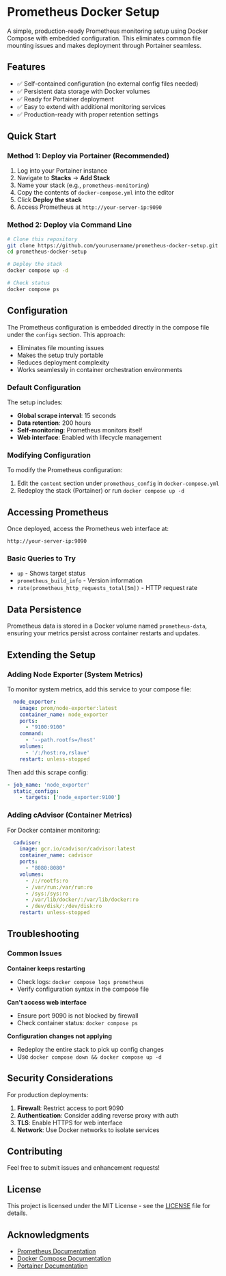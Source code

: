 # Prometheus Docker Setup

A simple, production-ready Prometheus monitoring setup using Docker Compose with embedded configuration. This eliminates common file mounting issues and makes deployment through Portainer seamless.

## Features

- ✅ Self-contained configuration (no external config files needed)
- ✅ Persistent data storage with Docker volumes
- ✅ Ready for Portainer deployment
- ✅ Easy to extend with additional monitoring services
- ✅ Production-ready with proper retention settings

## Quick Start

### Method 1: Deploy via Portainer (Recommended)

1. Log into your Portainer instance
2. Navigate to **Stacks** → **Add Stack**
3. Name your stack (e.g., `prometheus-monitoring`)
4. Copy the contents of `docker-compose.yml` into the editor
5. Click **Deploy the stack**
6. Access Prometheus at `http://your-server-ip:9090`

### Method 2: Deploy via Command Line

```bash
# Clone this repository
git clone https://github.com/yourusername/prometheus-docker-setup.git
cd prometheus-docker-setup

# Deploy the stack
docker compose up -d

# Check status
docker compose ps
```

## Configuration

The Prometheus configuration is embedded directly in the compose file under the `configs` section. This approach:

- Eliminates file mounting issues
- Makes the setup truly portable
- Reduces deployment complexity
- Works seamlessly in container orchestration environments

### Default Configuration

The setup includes:
- **Global scrape interval**: 15 seconds
- **Data retention**: 200 hours
- **Self-monitoring**: Prometheus monitors itself
- **Web interface**: Enabled with lifecycle management

### Modifying Configuration

To modify the Prometheus configuration:

1. Edit the `content` section under `prometheus_config` in `docker-compose.yml`
2. Redeploy the stack (Portainer) or run `docker compose up -d`

## Accessing Prometheus

Once deployed, access the Prometheus web interface at:
```
http://your-server-ip:9090
```

### Basic Queries to Try

- `up` - Shows target status
- `prometheus_build_info` - Version information
- `rate(prometheus_http_requests_total[5m])` - HTTP request rate

## Data Persistence

Prometheus data is stored in a Docker volume named `prometheus-data`, ensuring your metrics persist across container restarts and updates.

## Extending the Setup

### Adding Node Exporter (System Metrics)

To monitor system metrics, add this service to your compose file:

```yaml
  node_exporter:
    image: prom/node-exporter:latest
    container_name: node_exporter
    ports:
      - "9100:9100"
    command:
      - '--path.rootfs=/host'
    volumes:
      - '/:/host:ro,rslave'
    restart: unless-stopped
```

Then add this scrape config:
```yaml
- job_name: 'node_exporter'
  static_configs:
    - targets: ['node_exporter:9100']
```

### Adding cAdvisor (Container Metrics)

For Docker container monitoring:

```yaml
  cadvisor:
    image: gcr.io/cadvisor/cadvisor:latest
    container_name: cadvisor
    ports:
      - "8080:8080"
    volumes:
      - /:/rootfs:ro
      - /var/run:/var/run:ro
      - /sys:/sys:ro
      - /var/lib/docker/:/var/lib/docker:ro
      - /dev/disk/:/dev/disk:ro
    restart: unless-stopped
```

## Troubleshooting

### Common Issues

**Container keeps restarting**
- Check logs: `docker compose logs prometheus`
- Verify configuration syntax in the compose file

**Can't access web interface**
- Ensure port 9090 is not blocked by firewall
- Check container status: `docker compose ps`

**Configuration changes not applying**
- Redeploy the entire stack to pick up config changes
- Use `docker compose down && docker compose up -d`

## Security Considerations

For production deployments:

1. **Firewall**: Restrict access to port 9090
2. **Authentication**: Consider adding reverse proxy with auth
3. **TLS**: Enable HTTPS for web interface
4. **Network**: Use Docker networks to isolate services

## Contributing

Feel free to submit issues and enhancement requests!

## License

This project is licensed under the MIT License - see the [LICENSE](LICENSE) file for details.

## Acknowledgments

- [Prometheus Documentation](https://prometheus.io/docs/)
- [Docker Compose Documentation](https://docs.docker.com/compose/)
- [Portainer Documentation](https://docs.portainer.io/)
